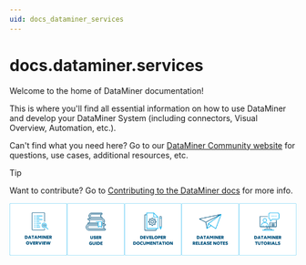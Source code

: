 ```yaml
---
uid: docs_dataminer_services
---
```


# docs.dataminer.services

Welcome to the home of DataMiner documentation!

This is where you'll find all essential information on how to use DataMiner and develop your DataMiner System (including connectors, Visual Overview, Automation, etc.).

Can't find what you need here? Go to our [DataMiner Community website](https://community.dataminer.services/) for questions, use cases, additional resources, etc.

> [!TIP]
> Want to contribute? Go to [Contributing to the DataMiner docs](xref:contributing) for more info.

<div class="row" style="display: flex; flex-wrap: nowrap;">
  <div class="column" style="flex: 0 0 auto; width: 20%;">
    <a href="/dataminer-overview/Overview_index.html" title="DataMiner Overview" target="_self"><img src="images/Docs_DataminerOverview.svg" style="width:100%"></a>
  </div>
  <div class="column" style="flex: 0 0 auto; width: 20%;">
    <a href="/user-guide/Getting_started/Getting_Started.html" title="User Guide" target="_self"><img src="images/Docs_UserGuide.svg" style="width:100%"></a>
  </div>  
  <div class="column" style="flex: 0 0 auto; width: 20%;">
    <a href="/develop/index.html" title="Developer Documentation" target="_self"><img src="images/Docs_DeveloperDocumentation.svg" style="width:100%"></a>
  </div>
  <div class="column" style="flex: 0 0 auto; width: 20%;">
    <a href="/release-notes/DataMiner_General_RNs_index.html" title="DataMiner Release Notes" target="_self"><img src="images/Docs_DataminerReleaseNotes.svg" style="width:100%"></a>
  </div>
  <div class="column" style="flex: 0 0 auto; width: 20%;">
    <a href="/tutorials/Tutorials.html" title="DataMiner Tutorials" target="_self"><img src="images/Docs_DataMinerTutorials.svg" style="width:100%"></a>
  </div>
</div>
